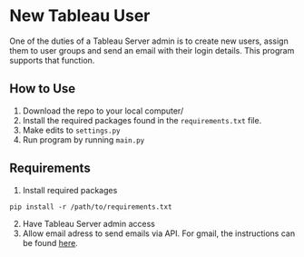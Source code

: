 # New Tableau User

One of the duties of a Tableau Server admin is to create new users, assign them to user groups and send an email with their login details. This program supports that function.

## How to Use
1. Download the repo to your local computer/
2. Install the required packages found in the `requirements.txt` file.
3. Make edits to `settings.py`
3. Run program by running `main.py`

## Requirements
1. Install required packages
```
pip install -r /path/to/requirements.txt
```
2. Have Tableau Server admin access
3. Allow email adress to send emails via API. For gmail, the instructions can be found [here](https://support.google.com/accounts/answer/6010255?hl=en&sjid=13361346659992784060-NA).